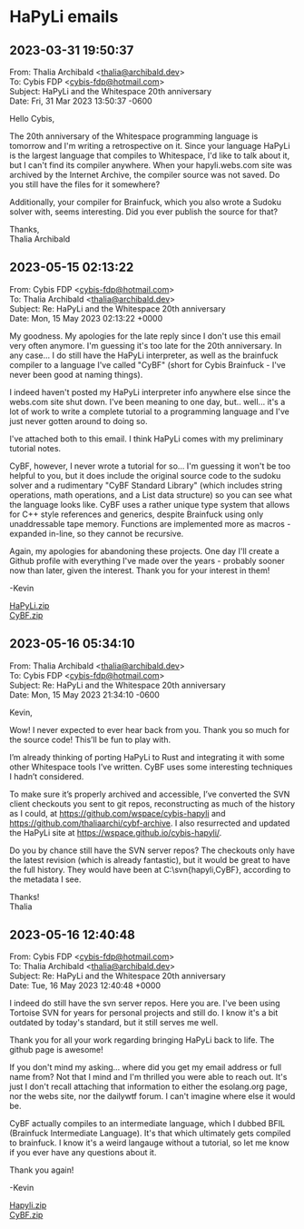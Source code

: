 # HaPyLi emails

## 2023-03-31 19:50:37

From: Thalia Archibald \<thalia@archibald.dev>  
To: Cybis FDP \<cybis-fdp@hotmail.com>  
Subject: HaPyLi and the Whitespace 20th anniversary  
Date: Fri, 31 Mar 2023 13:50:37 -0600

Hello Cybis,

The 20th anniversary of the Whitespace programming language is tomorrow and I'm writing a retrospective on it. Since your language HaPyLi is the largest language that compiles to Whitespace, I'd like to talk about it, but I can't find its compiler anywhere. When your hapyli.webs.com site was archived by the Internet Archive, the compiler source was not saved. Do you still have the files for it somewhere?

Additionally, your compiler for Brainfuck, which you also wrote a Sudoku solver with, seems interesting. Did you ever publish the source for that?

Thanks,  
Thalia Archibald

## 2023-05-15 02:13:22

From: Cybis FDP \<cybis-fdp@hotmail.com>  
To: Thalia Archibald \<thalia@archibald.dev>  
Subject: Re: HaPyLi and the Whitespace 20th anniversary  
Date: Mon, 15 May 2023 02:13:22 +0000

My goodness. My apologies for the late reply since I don't use this email very often anymore. I'm guessing it's too late for the 20th anniversary. In any case... I do still have the HaPyLi interpreter, as well as the brainfuck compiler to a language I've called "CyBF" (short for Cybis Brainfuck - I've never been good at naming things).

I indeed haven't posted my HaPyLi interpreter info anywhere else since the webs.com site shut down. I've been meaning to one day, but.. well... it's a lot of work to write a complete tutorial to a programming language and I've just never gotten around to doing so.

I've attached both to this email. I think HaPyLi comes with my preliminary tutorial notes.

CyBF, however, I never wrote a tutorial for so... I'm guessing it won't be too helpful to you, but it does include the original source code to the sudoku solver and a rudimentary "CyBF Standard Library" (which includes string operations, math operations, and a List data structure) so you can see what the language looks like. CyBF uses a rather unique type system that allows for C++ style references and generics, despite Brainfuck using only unaddressable tape memory. Functions are implemented more as macros - expanded in-line, so they cannot be recursive.

Again, my apologies for abandoning these projects. One day I'll create a Github profile with everything I've made over the years - probably sooner now than later, given the interest. Thank you for your interest in them!

-Kevin

[HaPyLi.zip](checkouts/HaPyLi.zip)  
[CyBF.zip](checkouts/CyBF.zip)

## 2023-05-16 05:34:10

From: Thalia Archibald \<thalia@archibald.dev>  
To: Cybis FDP \<cybis-fdp@hotmail.com>  
Subject: Re: HaPyLi and the Whitespace 20th anniversary  
Date: Mon, 15 May 2023 21:34:10 -0600

Kevin,

Wow! I never expected to ever hear back from you. Thank you so much for the source code! This’ll be fun to play with.

I’m already thinking of porting HaPyLi to Rust and integrating it with some other Whitespace tools I’ve written. CyBF uses some interesting techniques I hadn’t considered.

To make sure it’s properly archived and accessible, I’ve converted the SVN client checkouts you sent to git repos, reconstructing as much of the history as I could, at https://github.com/wspace/cybis-hapyli and https://github.com/thaliaarchi/cybf-archive. I also resurrected and updated the HaPyLi site at https://wspace.github.io/cybis-hapyli/.

Do you by chance still have the SVN server repos? The checkouts only have the latest revision (which is already fantastic), but it would be great to have the full history. They would have been at C:\svn\{hapyli,CyBF}, according to the metadata I see.

Thanks!  
Thalia

## 2023-05-16 12:40:48

From: Cybis FDP \<cybis-fdp@hotmail.com>  
To: Thalia Archibald \<thalia@archibald.dev>  
Subject: Re: HaPyLi and the Whitespace 20th anniversary  
Date: Tue, 16 May 2023 12:40:48 +0000

I indeed do still have the svn server repos. Here you are. I've been using Tortoise SVN for years for personal projects and still do. I know it's a bit outdated by today's standard, but it still serves me well.

Thank you for all your work regarding bringing HaPyLi back to life. The github page is awesome!

If you don't mind my asking... where did you get my email address or full name from? Not that I mind and I'm thrilled you were able to reach out. It's just I don't recall attaching that information to either the esolang.org page, nor the webs site, nor the dailywtf forum. I can't imagine where else it would be.

CyBF actually compiles to an intermediate language, which I dubbed BFIL (Brainfuck Intermediate Language). It's that which ultimately gets compiled to brainfuck. I know it's a weird langauge without a tutorial, so let me know if you ever have any questions about it.

Thank you again!

-Kevin

[Hapyli.zip](repos/Hapyli.zip)  
[CyBF.zip](repos/CyBF.zip)
